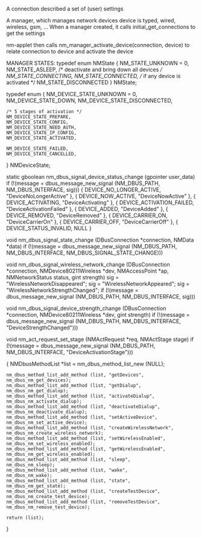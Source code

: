 A connection described a set of (user) settings

A manager, which manages network devices
device is typed, wired, wireless, gsm, ...
When a manager created, it calls initial_get_connections to get the settings

nm-applet then calls nm_manager_activate_device(connection, device) to relate
connection to device and activate the device


MANAGER STATES:
typedef enum NMState
{
	NM_STATE_UNKNOWN = 0,
	NM_STATE_ASLEEP, /* deactivate and bring down all devices */
	NM_STATE_CONNECTING,
	NM_STATE_CONNECTED, /* if any device is activated */
	NM_STATE_DISCONNECTED
} NMState;

typedef enum
{
	NM_DEVICE_STATE_UNKNOWN = 0,
	NM_DEVICE_STATE_DOWN,
	NM_DEVICE_STATE_DISCONNECTED,

	/* 5 stages of activation */
	NM_DEVICE_STATE_PREPARE,
	NM_DEVICE_STATE_CONFIG,
	NM_DEVICE_STATE_NEED_AUTH,
	NM_DEVICE_STATE_IP_CONFIG,
	NM_DEVICE_STATE_ACTIVATED,

	NM_DEVICE_STATE_FAILED,
	NM_DEVICE_STATE_CANCELLED,
} NMDeviceState;

static gboolean nm_dbus_signal_device_status_change (gpointer user_data)
	if (!(message = dbus_message_new_signal (NM_DBUS_PATH, NM_DBUS_INTERFACE, sig)))
	{ DEVICE_NO_LONGER_ACTIVE, 	"DeviceNoLongerActive"	},
	{ DEVICE_NOW_ACTIVE,		"DeviceNowActive"		},
	{ DEVICE_ACTIVATING,		"DeviceActivating"		},
	{ DEVICE_ACTIVATION_FAILED,	"DeviceActivationFailed"	},
	{ DEVICE_ADDED,			"DeviceAdded"			},
	{ DEVICE_REMOVED,			"DeviceRemoved"		},
	{ DEVICE_CARRIER_ON,		"DeviceCarrierOn"		},
	{ DEVICE_CARRIER_OFF,		"DeviceCarrierOff"		},
	{ DEVICE_STATUS_INVALID,		NULL					}

void nm_dbus_signal_state_change (DBusConnection *connection, NMData *data)
	if (!(message = dbus_message_new_signal (NM_DBUS_PATH, NM_DBUS_INTERFACE, NM_DBUS_SIGNAL_STATE_CHANGE)))

void nm_dbus_signal_wireless_network_change (DBusConnection *connection, NMDevice80211Wireless *dev, NMAccessPoint *ap, NMNetworkStatus status, gint strength)
			sig = "WirelessNetworkDisappeared";
			sig = "WirelessNetworkAppeared";
			sig = "WirelessNetworkStrengthChanged";
	if (!(message = dbus_message_new_signal (NM_DBUS_PATH, NM_DBUS_INTERFACE, sig)))

void nm_dbus_signal_device_strength_change (DBusConnection *connection, NMDevice80211Wireless *dev, gint strength)
	if (!(message = dbus_message_new_signal (NM_DBUS_PATH, NM_DBUS_INTERFACE, "DeviceStrengthChanged")))

void nm_act_request_set_stage (NMActRequest *req, NMActStage stage)
	if (!(message = dbus_message_new_signal (NM_DBUS_PATH, NM_DBUS_INTERFACE, "DeviceActivationStage")))

{
	NMDbusMethodList	*list = nm_dbus_method_list_new (NULL);

	nm_dbus_method_list_add_method (list, "getDevices",			nm_dbus_nm_get_devices);
	nm_dbus_method_list_add_method (list, "getDialup",			nm_dbus_nm_get_dialup);
	nm_dbus_method_list_add_method (list, "activateDialup",		nm_dbus_nm_activate_dialup);
	nm_dbus_method_list_add_method (list, "deactivateDialup",		nm_dbus_nm_deactivate_dialup);
	nm_dbus_method_list_add_method (list, "setActiveDevice",		nm_dbus_nm_set_active_device);
	nm_dbus_method_list_add_method (list, "createWirelessNetwork",	nm_dbus_nm_create_wireless_network);
	nm_dbus_method_list_add_method (list, "setWirelessEnabled",		nm_dbus_nm_set_wireless_enabled);
	nm_dbus_method_list_add_method (list, "getWirelessEnabled",		nm_dbus_nm_get_wireless_enabled);
	nm_dbus_method_list_add_method (list, "sleep",				nm_dbus_nm_sleep);
	nm_dbus_method_list_add_method (list, "wake",				nm_dbus_nm_wake);
	nm_dbus_method_list_add_method (list, "state",				nm_dbus_nm_get_state);
	nm_dbus_method_list_add_method (list, "createTestDevice",		nm_dbus_nm_create_test_device);
	nm_dbus_method_list_add_method (list, "removeTestDevice",		nm_dbus_nm_remove_test_device);

	return (list);
}
